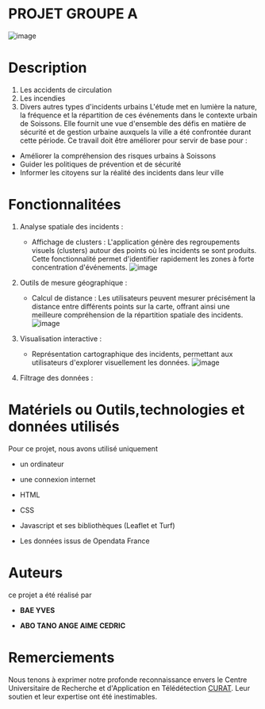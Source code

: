 # PROJET GROUPE A      
![image](https://github.com/user-attachments/assets/72ad1da5-bd3b-4fd5-9dc3-39a08b026ad8)

# Description 
[^1]: Ce projet vise à présenter une analyse détaillée des incidents urbains survenus dans la ville de Soissons, en France, au cours de l'année 2022. Il offre un panorama complet des différents types d'événements qui ont affecté la vie urbaine, notamment :
1. Les accidents de circulation
2. Les incendies
3. Divers autres types d'incidents urbains
L'étude met en lumière la nature, la fréquence et la répartition de ces événements dans le contexte urbain de Soissons. Elle fournit une vue d'ensemble des défis en matière de sécurité et de gestion urbaine auxquels la ville a été confrontée durant cette période.
Ce travail doit être améliorer pour servir de base pour :
- Améliorer la compréhension des risques urbains à Soissons
- Guider les politiques de prévention et de sécurité
- Informer les citoyens sur la réalité des incidents dans leur ville

# Fonctionnalitées
[^2]:Cette application web offre une gamme de fonctionnalités avancées pour l'analyse et la visualisation des incidents urbains à Soissons en 2022. Parmi ses principales caractéristiques :
1. Analyse spatiale des incidents :
   - Affichage de clusters : L'application génère des regroupements visuels (clusters) autour des points où les incidents se sont produits. Cette fonctionnalité permet d'identifier rapidement les zones à forte concentration d'événements.
![image](https://github.com/user-attachments/assets/fce23022-1ab2-4bca-8489-5df3f85614b5)
2. Outils de mesure géographique :
   - Calcul de distance : Les utilisateurs peuvent mesurer précisément la distance entre différents points sur la carte, offrant ainsi une meilleure compréhension de la répartition spatiale des incidents.
![image](https://github.com/user-attachments/assets/b99e705f-f9dd-41c8-a379-9645b3653664)
3. Visualisation interactive :
   - Représentation cartographique des incidents, permettant aux utilisateurs d'explorer visuellement les données.
![image](https://github.com/user-attachments/assets/ad92867b-bc02-4a75-bfe4-231bae1c0f26)

4. Filtrage des données :
[^3]: La plateforme fournit  des outils pour filtrer les incidents.
![image](https://github.com/user-attachments/assets/de766d9b-2000-419d-95d8-b7808cd272e2)  ![image](https://github.com/user-attachments/assets/fe893803-554b-4960-ad71-0f8159c45d18)
[^6]:Cette application combine ainsi des fonctionnalités de cartographie, d'analyse spatiale et d'outils de mesure pour offrir une exploration approfondie des incidents urbains à Soissons. Elle vise à fournir aux utilisateurs une compréhension claire et interactive de la distribution et des caractéristiques des événements survenus dans la ville en 2022.

# Matériels ou Outils,technologies et données utilisés
Pour ce projet, nous avons utilisé uniquement
+ un ordinateur
- une connexion internet
* HTML
+ CSS
- Javascript et ses bibliothèques (Leaflet et Turf)
* Les données issus de Opendata France

# Auteurs
ce projet a été réalisé par
+ **BAE YVES**
- **ABO TANO ANGE AIME CEDRIC**

# Remerciements
Nous tenons à exprimer notre profonde reconnaissance envers le Centre Universitaire de Recherche et d'Application en Télédétection [CURAT](https://curat-edu.org/admission-inscription/). Leur soutien et leur expertise ont été inestimables.

